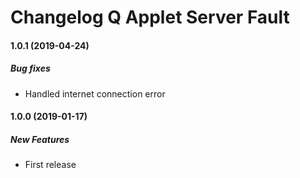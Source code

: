# Changelog Q Applet Server Fault

#### 1.0.1 (2019-04-24)

##### Bug fixes

*  Handled internet connection error

#### 1.0.0 (2019-01-17)

##### New Features

*  First release

